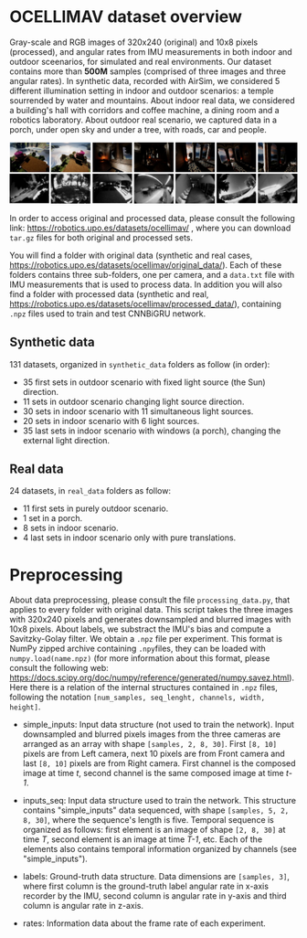 
# OCELLIMAV dataset overview
Gray-scale and RGB images of 320x240 (original) and 10x8 pixels (processed), and angular rates from IMU measurements in both indoor and outdoor sceenarios, for simulated and real environments. Our dataset contains more than **500M** samples (comprised of three images and three angular rates). In synthetic data, recorded with AirSim, we considered 5 different illumination setting in indoor and outdoor scenarios: a temple sourrended by water and mountains. About indoor real data, we considered a building's hall with corridors and coffee machine, a dining room and a robotics laboratory. About outdoor real scenario, we captured data in a porch, under open sky and under a tree, with roads, car and people. 


![Datasets](../.github/datasets.png)

In order to access original and processed data, please consult the following link: https://robotics.upo.es/datasets/ocellimav/ , where you can download `tar.gz` files for both original and processed sets.

You will find a folder with original data (synthetic and real cases, https://robotics.upo.es/datasets/ocellimav/original_data/). Each of these folders contains three sub-folders, one per camera, and a `data.txt` file with IMU measurements that is used to process data. In addition you will also find a folder with processed data (synthetic and real, https://robotics.upo.es/datasets/ocellimav/processed_data/), containing `.npz` files used to train and test CNNBiGRU network.

## Synthetic data

131 datasets, organized in `synthetic_data` folders as follow (in order):

- 35 first sets in outdoor scenario with fixed light source (the Sun) direction.
- 11 sets in outdoor scenario changing light source direction.
- 30 sets in indoor scenario with 11 simultaneous light sources.
- 20 sets in indoor scenario with 6 light sources. 
- 35 last sets in indoor scenario with windows (a porch), changing the external light direction.



## Real data

24 datasets, in `real_data` folders as follow:

- 11 first sets in purely outdoor scenario.
- 1 set in a porch.
- 8 sets in indoor scenario.
- 4 last sets in indoor scenario only with pure translations.



# Preprocessing

About data preprocessing, please consult the file `processing_data.py`, that applies to every folder with original data. This script takes the three images with 320x240 pixels and generates downsampled and blurred images with 10x8 pixels. About labels, we substract the IMU's bias and compute a Savitzky-Golay filter. We obtain a `.npz` file per experiment. This format is NumPy zipped archive containing `.npy`files, they can be loaded with `numpy.load(name.npz)` (for more information about this format, please consult the following web: https://docs.scipy.org/doc/numpy/reference/generated/numpy.savez.html). Here there is a relation of the internal structures contained in `.npz` files, following the notation `[num_samples, seq_lenght, channels, width, height]`.


- simple_inputs: 
Input data structure (not used to train the network). Input downsampled and blurred pixels images from the three cameras are arranged as an array with shape `[samples, 2, 8, 30]`. First `[8, 10]` pixels are from Left camera, next 10 pixels are from
Front camera and last `[8, 10]` pixels are from Right camera. First channel is the composed image at time *t*, second channel is
the same composed image at time *t-1*.

- inputs_seq:
Input data structure used to train the network. This structure contains "simple_inputs" data sequenced, with shape `[samples, 5, 2, 8, 30]`, where the sequence's length is five. Temporal sequence is organized as follows: first element is an image of shape `[2, 8, 30]`  at time *T*, second element is an image at time *T-1*, etc. Each of the elements also contains temporal information organized by channels (see "simple_inputs").

- labels:
Ground-truth data structure. Data dimensions are `[samples, 3]`, where first column is the ground-truth label angular rate in x-axis recorder by the IMU, second column is angular rate in y-axis and third column is angular rate in z-axis.

- rates:
Information data about the frame rate of each experiment.




